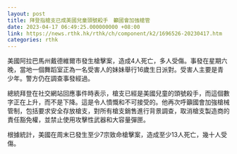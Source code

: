 ```yaml
---
layout: post
title: 拜登指槍支已成美國兒童頭號殺手　籲國會加強槍管
date: 2023-04-17 06:49:25.000000000 +08:00
link: https://news.rthk.hk/rthk/ch/component/k2/1696526-20230417.htm
categories: rthk
---
```


美國阿拉巴馬州戴德維爾市發生槍擊案，造成4人死亡，多人受傷。事發在星期六晚，當地一個舞蹈室正為一名受害人的妹妹舉行16歲生日派對。受害人主要是青少年。警方仍在調查事發經過。

總統拜登在社交網站回應事件時表示，槍支已經是美國兒童的頭號殺手，而這個數字正在上升，而不是下降。這是令人憤慨和不可接受的。他再次呼籲國會加強槍械管制，包括要求安全存放槍支，對所有槍支銷售進行背景調查，取消槍支製造商的責任豁免權，並禁止使用攻擊性武器和大容量彈匣。

根據統計，美國在周末已發生至少7宗致命槍擊案，造成至少13人死亡，幾十人受傷。
